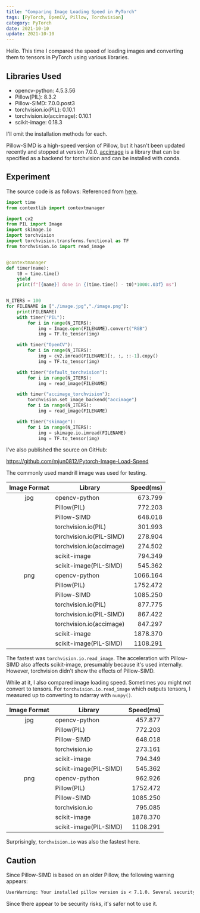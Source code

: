 ```yaml
---
title: "Comparing Image Loading Speed in PyTorch"
tags: [PyTorch, OpenCV, Pillow, Torchvision]
category: PyTorch
date: 2021-10-10
update: 2021-10-10
---
```


Hello. This time I compared the speed of loading images and converting them to tensors in PyTorch using various libraries.

## Libraries Used

- opencv-python: 4.5.3.56
- Pillow(PIL): 8.3.2
- Pillow-SIMD: 7.0.0.post3
- torchvision.io(PIL): 0.10.1
- torchvision.io(accimage): 0.10.1
- scikit-image: 0.18.3

I'll omit the installation methods for each.

Pillow-SIMD is a high-speed version of Pillow, but it hasn't been updated recently and stopped at version 7.0.0.
[accimage](https://github.com/pytorch/accimage) is a library that can be specified as a backend for torchvision and can be installed with conda.

## Experiment

The source code is as follows:
Referenced from [here](https://buildersbox.corp-sansan.com/entry/2020/11/05/110000).

```python
import time
from contextlib import contextmanager

import cv2
from PIL import Image
import skimage.io
import torchvision
import torchvision.transforms.functional as TF
from torchvision.io import read_image


@contextmanager
def timer(name):
    t0 = time.time()
    yield
    print(f"[{name}] done in {(time.time() - t0)*1000:.03f} ms")


N_ITERS = 100
for FILENAME in ["./image.jpg","./image.png"]:
    print(FILENAME)
    with timer("PIL"):
        for i in range(N_ITERS):
            img = Image.open(FILENAME).convert("RGB")
            img = TF.to_tensor(img)

    with timer("OpenCV"):
        for i in range(N_ITERS):
            img = cv2.imread(FILENAME)[:, :, ::-1].copy()
            img = TF.to_tensor(img)

    with timer("default_torchvision"):
        for i in range(N_ITERS):
            img = read_image(FILENAME)

    with timer("accimage_torchvision"):
        torchvision.set_image_backend("accimage")
        for i in range(N_ITERS):
            img = read_image(FILENAME)

    with timer("skimage"):
        for i in range(N_ITERS):
            img = skimage.io.imread(FILENAME)
            img = TF.to_tensor(img)
```

I've also published the source on GitHub:

<https://github.com/mjun0812/Pytorch-Image-Load-Speed>

The commonly used mandrill image was used for testing.

|Image Format|Library|Speed(ms)|
|:-:|-| -:|
|jpg|opencv-python|673.799|
||Pillow(PIL)|772.203|
||Pillow-SIMD|648.018|
||torchvision.io(PIL)|301.993|
||torchvision.io(PIL-SIMD)|278.904|
||torchvision.io(accimage)|274.502|
||scikit-image|794.349|
||scikit-image(PIL-SIMD)|545.362|
|png|opencv-python|1066.164|
||Pillow(PIL)|1752.472|
||Pillow-SIMD|1085.250|
||torchvision.io(PIL)|877.775|
||torchvision.io(PIL-SIMD)|867.422|
||torchvision.io(accimage)|847.297|
||scikit-image|1878.370|
||scikit-image(PIL-SIMD)|1108.291|

The fastest was `torchvision.io.read_image`.
The acceleration with Pillow-SIMD also affects scikit-image, presumably because it's used internally.
However, torchvision didn't show the effects of Pillow-SIMD.

While at it, I also compared image loading speed.
Sometimes you might not convert to tensors.
For `torchvision.io.read_image` which outputs tensors, I measured up to converting to ndarray with `numpy()`.

|Image Format|Library|Speed(ms)|
|:-:|-|-:|
|jpg|opencv-python|457.877|
||Pillow(PIL)|772.203|
||Pillow-SIMD|648.018|
||torchvision.io|273.161|
||scikit-image|794.349|
||scikit-image(PIL-SIMD)|545.362|
|png|opencv-python|962.926|
||Pillow(PIL)|1752.472|
||Pillow-SIMD|1085.250|
||torchvision.io|795.085|
||scikit-image|1878.370|
||scikit-image(PIL-SIMD)|1108.291|

Surprisingly, `torchvision.io` was also the fastest here.

## Caution

Since Pillow-SIMD is based on an older Pillow, the following warning appears:

```txt
UserWarning: Your installed pillow version is < 7.1.0. Several security issues (CVE-2020-11538, CVE-2020-10379, CVE-2020-10994, CVE-2020-10177) have been fixed in pillow 7.1.0 or higher. We recommend to upgrade this library.
```

Since there appear to be security risks, it's safer not to use it.